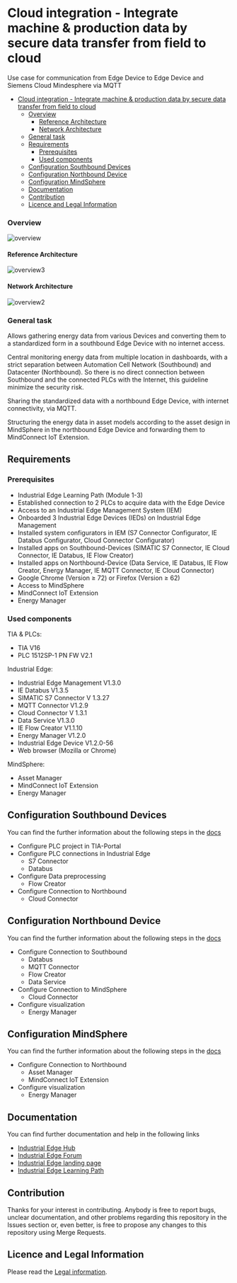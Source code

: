# Cloud integration - Integrate machine & production data by secure data transfer from field to cloud

Use case for communication from Edge Device to Edge Device and Siemens Cloud Mindesphere via MQTT 

- [Cloud integration - Integrate machine & production data by secure data transfer from field to cloud](#cloud-integration---integrate-machine--production-data-by-secure-data-transfer-from-field-to-cloud)
    - [Overview](#overview)
      - [Reference Architecture](#reference-architecture)
      - [Network Architecture](#network-architecture)
    - [General task](#general-task)
  - [Requirements](#requirements)
    - [Prerequisites](#prerequisites)
    - [Used components](#used-components)
  - [Configuration Southbound Devices](#configuration-southbound-devices)
  - [Configuration Northbound Device](#configuration-northbound-device)
  - [Configuration MindSphere](#configuration-mindsphere)
  - [Documentation](#documentation)
  - [Contribution](#contribution)
  - [Licence and Legal Information](#licence-and-legal-information)

### Overview 

![overview](docs/graphics/overview.png)

#### Reference Architecture

![overview3](docs/graphics/overview3.png)

#### Network Architecture

![overview2](docs/graphics/overview2.png)

### General task

Allows gathering energy data from various Devices and converting them to a standardized 
form in a southbound Edge Device with no internet access. 

Central monitoring energy data from multiple location in dashboards, with a strict separation between Automation Cell Network (Southbound) and Datacenter (Northbound). So there is no direct connection between Southbound and the connected PLCs with the Internet, this guideline minimize the security risk.

Sharing the standardized data with a northbound Edge Device, with internet connectivity, via MQTT.

Structuring the energy data in asset models according to the asset design in MindSphere in the northbound Edge Device
and forwarding them to MindConnect IoT Extension.




## Requirements

###  Prerequisites
- Industrial Edge Learning Path (Module 1-3)
- Established connection to 2 PLCs to acquire data with the Edge Device
- Access to an Industrial Edge Management System (IEM)
- Onboarded 3 Industrial Edge Devices (IEDs) on Industrial Edge Management
- Installed system configurators in IEM (S7 Connector Configurator, IE Databus Configurator, Cloud Connector Configurator) 
- Installed apps on Southbound-Devices (SIMATIC S7 Connector, IE Cloud Connector, IE Databus, IE Flow Creator)
- Installed apps on Northbound-Device (Data Service, IE Databus, IE Flow Creator, Energy Manager, IE MQTT Connector, IE Cloud Connector)
- Google Chrome (Version ≥ 72) or Firefox (Version ≥ 62)
- Access to MindSphere 
- MindConnect IoT Extension
- Energy Manager
  
### Used components

TIA & PLCs:
- TIA V16
- PLC 1512SP-1 PN FW V2.1

Industrial Edge:
- Industrial Edge Management V1.3.0
- IE Databus V1.3.5
- SIMATIC S7 Connector V 1.3.27
- MQTT Connector V1.2.9
- Cloud Connector V 1.3.1
- Data Service V1.3.0
- IE Flow Creator V1.1.10
- Energy Manager V1.2.0
- Industrial Edge Device V1.2.0-56
- Web browser (Mozilla or Chrome)

MindSphere:
- Asset Manager 
- MindConnect IoT Extension
- Energy Manager

## Configuration Southbound Devices

You can find the further information about the following steps in the [docs](docs/install_PLC_Devices_Southbound.md)

- Configure PLC project in TIA-Portal
- Configure PLC connections in Industrial Edge
  - S7 Connector
  - Databus 
- Configure Data preprocessing 
  - Flow Creator 
- Configure Connection to Northbound
  - Cloud Connector 


## Configuration Northbound Device

You can find the further information about the following steps in the [docs](docs/install_Device_Northbound.md)

- Configure Connection to Southbound
  - Databus 
  - MQTT Connector
  - Flow Creator
  - Data Service
- Configure Connection to MindSphere
  - Cloud Connector
- Configure visualization
  - Energy Manager


## Configuration MindSphere
You can find the further information about the following steps in the [docs](docs/install_MindSphere.md)

- Configure Connection to Northbound
  - Asset Manager
  - MindConnect IoT Extension
- Configure visualization
  - Energy Manager 


## Documentation

You can find further documentation and help in the following links
  - [Industrial Edge Hub](https://iehub.eu1.edge.siemens.cloud/#/documentation)
  - [Industrial Edge Forum](https://www.siemens.com/industrial-edge-forum)
  - [Industrial Edge landing page](https://new.siemens.com/global/en/products/automation/topic-areas/industrial-edge/simatic-edge.html)
  - [Industrial Edge Learning Path](https://siemens-learning-simaticedge.sabacloud.com/)
## Contribution

Thanks for your interest in contributing. Anybody is free to report bugs, unclear documentation, and other problems regarding this repository in the Issues section or, even better, is free to propose any changes to this repository using Merge Requests.

## Licence and Legal Information

Please read the [Legal information](LICENSE.md).


